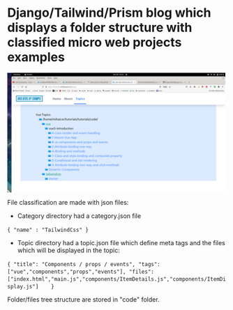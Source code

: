 # Django/Tailwind/Prism blog which displays a folder structure with classified micro web projects examples

<a href="illustration.png"><img align="center" width="500" src="tutorials.png"></a>

File classification are made with json files:

- Category directory had a category.json file

`{ "name" : "TailwindCss" }`

- Topic directory had a topic.json file which define meta tags and the files which will be displayed in the topic:

`{
  "title": "Components / props / events",
  "tags": ["vue","components","props","events"],
  "files": ["index.html","main.js","components/ItemDetails.js","components/ItemDisplay.js"]	  
}
`

Folder/files tree structure are stored in "code" folder.
